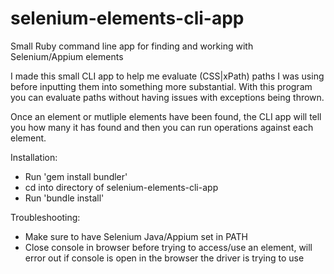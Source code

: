 selenium-elements-cli-app
=========================

Small Ruby command line app for finding and working with Selenium/Appium elements

I made this small CLI app to help me evaluate (CSS|xPath) paths I was using before inputting them into something
more substantial.  With this program you can evaluate paths without having issues with exceptions being thrown.

Once an element or mutliple elements have been found, the CLI app will tell you how many it has found and then you can
run operations against each element.

Installation:
- Run 'gem install bundler'
- cd into directory of selenium-elements-cli-app
- Run 'bundle install'

Troubleshooting:
- Make sure to have Selenium Java/Appium set in PATH
- Close console in browser before trying to access/use an element, will error out if console is open in the browser the driver is trying to use
